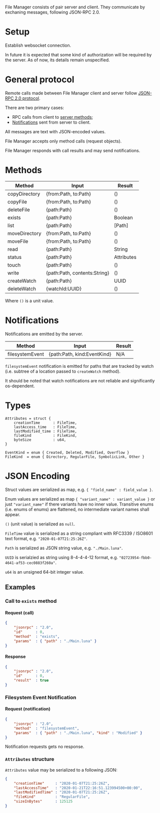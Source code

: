 File Manager consists of pair server and client. They communicate by exchaning
messages, following JSON-RPC 2.0.

# Setup
Establish websocket connection. 

In future it is expected that some kind of authorization will be required by the
server. As of now, its details remain unspecified.

# General protocol
Remote calls made between File Manager client and server follow [JSON-RPC 2.0
protocol](https://www.jsonrpc.org/specification).

There are two primary cases:
* RPC calls from client to [server methods](#Methods);
* [Notifications](#Notifications) sent from server to client.

All messages are text with JSON-encoded values.

File Manager accepts only method calls (request objects).

File Manager responds with call results and may send notifications.

# Methods
| Method        | Input                        | Result     |
|---------------|------------------------------|------------|
| copyDirectory | {from:Path, to:Path}         | ()         |
| copyFile      | {from:Path, to:Path}         | ()         |
| deleteFile    | {path:Path}                  | ()         |
| exists        | {path:Path}                  | Boolean    |
| list          | {path:Path}                  | [Path]     |
| moveDirectory | {from:Path, to:Path}         | ()         |
| moveFile      | {from:Path, to:Path}         | ()         |
| read          | {path:Path}                  | String     |
| status        | {path:Path}                  | Attributes |
| touch         | {path:Path}                  | ()         |
| write         | {path:Path, contents:String} | ()         |
| createWatch   | {path:Path}                  | UUID       |
| deleteWatch   | {watchId:UUID}               | ()         |

Where `()` is a unit value.

# Notifications
Notifications are emitted by the server.

| Method          | Input                       | Result |
|-----------------|-----------------------------|--------|
| filesystemEvent | {path:Path, kind:EventKind} | N/A    |

`filesystemEvent` notification is emitted for paths that are tracked by watch
(i.e. subtree of a location passed to `createWatch` method).

It should be noted that watch notifications are not reliable and significantly
os-dependent.  

# Types
```
Attributes = struct { 
    creationTime      : FileTime,
    lastAccess_time   : FileTime, 
    lastModified_time : FileTime, 
    fileKind          : FileKind,
    byteSize          : u64,
}

EventKind = enum { Created, Deleted, Modified, Overflow }
FileKind  = enum { Directory, RegularFile, SymbolicLink, Other }
```

# JSON Encoding
Struct values are serialized as map, e.g. `{ "field_name" : field_value }`.

Enum values are serialized as map `{ "variant_name" : variant_value }` or just
`"variant_name"` if there variants have no inner value.
Transitive enums (i.e. enums of enums) are flattened, no intermediate variant
names shall appear. 

`()` (unit value) is serialized as `null`.

`FileTime` value is serialized as a string compliant with RFC3339 / ISO8601 text
format, e.g. `"2020-01-07T21:25:26Z"`.

`Path` is serialized as JSON string value, e.g. `"./Main.luna"`.

`UUID` is serialzied as string using 8-4-4-4-12 format, e.g.
`"02723954-fbb0-4641-af53-cec0883f260a"`.

`u64` is an unsigned 64-bit integer value.

## Examples

### Call to `exists` method
#### Request (call)
```json
{
    "jsonrpc" : "2.0",
    "id"      : 0,
    "method"  : "exists",
    "params"  : { "path" : "./Main.luna" }
}
```
#### Response
```json
{
    "jsonrpc" : "2.0",
    "id"      : 0,
    "result"  : true
}
```

### Filesystem Event Notification
#### Request (notification)
```json
{
    "jsonrpc" : "2.0",
    "method"  : "filesystemEvent",
    "params"  : { "path" : "./Main.luna", "kind" : "Modified" }
}
```

Notification requests gets no response.


### `Attributes` structure
`Attributes` value may be serialized to a following JSON:
```json
{
    "creationTime"     : "2020-01-07T21:25:26Z",
    "lastAccessTime"   : "2020-01-21T22:16:51.123994500+00:00",
    "lastModifiedTime" : "2020-01-07T21:25:26Z",
    "fileKind"         : "RegularFile",
    "sizeInBytes"      : 125125
}
```



